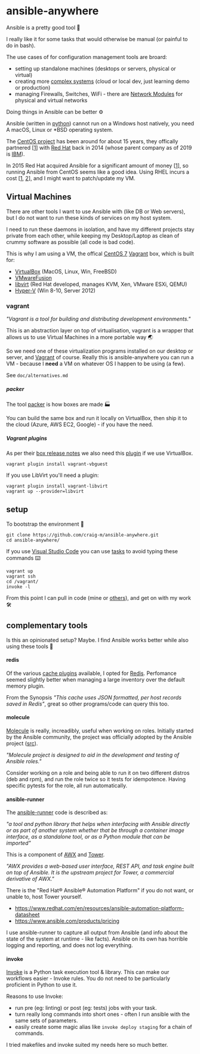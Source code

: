 # ansible-anywhere

Ansible is a pretty good tool 🔧

I really like it for some tasks that would otherwise be manual (or painful to do in bash).

The use cases of for configuration management tools are broard:

* setting up standalone machines (desktops or servers, physical or virtual)
* creating more [complex systems](https://github.com/donnemartin/system-design-primer) (cloud or local dev, just learning demo or production)
* managing Firewalls, Switches, WiFi - there are [Network Modules](https://docs.ansible.com/ansible/latest/network/index.html) for physical and virtual networks

Doing things in Ansible can be better ⚙️

Ansible (written in [python](https://www.python.org/)) cannot run on a Windows host natively, you need A macOS, Linux or *BSD operating system.

The [CentOS project](https://en.wikipedia.org/wiki/CentOS) has been around for about 15 years, they  offically partnered [[1](https://www.redhat.com/en/about/press-releases/red-hat-and-centos-join-forces)] with [Red Hat](https://en.wikipedia.org/wiki/Red_Hat) back in 2014 (whose parent company as of 2019 is [IBM](https://en.wikipedia.org/wiki/IBM)).

In 2015 Red Hat acquired Ansible for a significant amount of money [[1](https://www.redhat.com/en/about/press-releases/red-hat-acquire-it-automation-and-devops-leader-ansible)], so running Ansible from CentOS seems like a good idea. Using RHEL incurs a cost [[1](https://access.redhat.com/articles/11258), [2](https://www.redhat.com/en/resources/Linux-rhel-subscription-guide)], and I might want to patch/update my VM.


## Virtual Machines

There are other tools I want to use Ansible with (like DB or Web servers), but I do not want to run these kinds of services on my host system.

I need to run these daemons in isolation, and have my different projects stay private from each other, while keeping my Desktop/Laptop as clean of crummy software as possible (all code is bad code).

This is why I am using a VM, the offical [CentOS 7](https://app.vagrantup.com/centos/boxes/7/versions/1905.1) [Vagrant](https://github.com/hashicorp/vagrant) box, which is built for:

* [VirtualBox](https://www.virtualbox.org/) (MacOS, Linux, Win, FreeBSD)
* [VMwareFusion](https://www.vmware.com/au/products/fusion.html)
* [libvirt](https://en.wikipedia.org/wiki/Libvirt) (Red Hat developed, manages KVM, Xen, VMware ESXi, QEMU)
* [Hyper-V](https://docs.microsoft.com/en-us/windows-server/virtualization/hyper-v/hyper-v-technology-overview) (Win 8-10, Server 2012)


### vagrant

_"Vagrant is a tool for building and distributing development environments."_

This is an abstraction layer on top of virtualisation, vagrant is a wrapper that allows us to use Virtual Machines in a more portable way 🌏

So we need one of these virtualization programs installed on our desktop or server, and [Vagrant](https://www.vagrantup.com/downloads.html) of course. Really this is ansible-anywhere you can run a VM - because I **need** a VM on whatever OS I happen to be using (a few). 

See `doc/alternatives.md`

##### packer

The tool [packer](https://packer.io/) is how boxes are made 🏭

You can build the same box and run it locally on VirtualBox, then ship it to the cloud (Azure, AWS EC2, Google) - if you have the need.


##### Vagrant plugins

As per their [box release notes](https://blog.centos.org/2019/07/updated-centos-vagrant-images-available-v1905-01/) we also need this [plugin](https://www.vagrantup.com/docs/plugins/) if we use VirtualBox.

```
vagrant plugin install vagrant-vbguest
```

If you use LibVirt you'll need a plugin:

```
vagrant plugin install vagrant-libvirt
vagrant up --provider=libvirt
```


## setup

To bootstrap the environment 🚀

```
git clone https://github.com/craig-m/ansible-anywhere.git
cd ansible-anywhere/
```

If you use [Visual Studio Code](https://code.visualstudio.com/) you can use [tasks](https://code.visualstudio.com/docs/editor/tasks) to avoid typing these commands ⌨️

```
vagrant up
vagrant ssh
cd /vagrant/
invoke -l
```


From this point I can pull in code  (mine or [others](https://galaxy.ansible.com/)), and get on with my work 🛠


## complementary tools

Is this an opinionated setup? Maybe. I find Ansible works better while also using these tools 🤹


#### redis

Of the various [cache plugins](https://docs.ansible.com/ansible/latest/plugins/cache.html) available, I opted for [Redis](https://redis.io/). Perfomance seemed slightly better when managing a large inventory over the default memory plugin.

From the Synopsis _"This cache uses JSON formatted, per host records saved in Redis"_, great so other programs/code can query this too.


#### molecule

[Molecule](https://molecule.readthedocs.io/en/latest/) is really, increadibly, useful when working on roles. Initially started by the Ansible community, the project was officially adopted by the Ansible project ([src](https://www.ansible.com/practical-ansible-testing-with-molecule)).

_"Molecule project is designed to aid in the development and testing of Ansible roles."_

Consider working on a role and being able to run it on two different distros (deb and rpm), and run the role twice so it tests for idempotence. Having specific pytests for the role, all run automatically.


#### ansible-runner

The [ansible-runner](https://github.com/ansible/ansible-runner) code is described as:

_"a tool and python library that helps when interfacing with Ansible directly or as part of another system whether that be through a container image interface, as a standalone tool, or as a Python module that can be imported"_

This is a component of [AWX](https://github.com/ansible/awx) and [Tower](https://www.ansible.com/products/tower).

_"AWX provides a web-based user interface, REST API, and task engine built on top of Ansible. It is the upstream project for Tower, a commercial derivative of AWX."_


There is the "Red Hat® Ansible® Automation Platform" if you do not want, or unable to, host Tower yourself.

* https://www.redhat.com/en/resources/ansible-automation-platform-datasheet
* https://www.ansible.com/products/pricing


I use ansible-runner to capture all output from Ansible (and info about the state of the system at runtime - like facts). Ansible on its own has horrible logging and reporting, and does not log everything.


#### invoke

[Invoke](http://www.pyinvoke.org/) is a Python task execution tool & library. This can make our workflows easier - Invoke rules. You do not need to be particularly proficient in Python to use it.

Reasons to use Invoke:

* run pre (eg: linting) or post (eg: tests) jobs with your task.
* turn really long commands into short ones - often I run ansible with the same sets of parameters.
* easily create some magic alias like `invoke deploy staging` for a chain of commands.

I tried makefiles and invoke suited my needs here so much better.